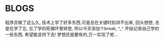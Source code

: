 # BLOGS

程序员做了这么久, 技术上学了好多东西,可是总在关键时刻讲不出来,
回头想想, 总是在学了忘, 忘了学的死循环里转悠,
所以今天添加个break, ^_^
开始记录自己学的一些东西, 希望能坚持下去!
梦想还是要有的,万一实现了呢...
